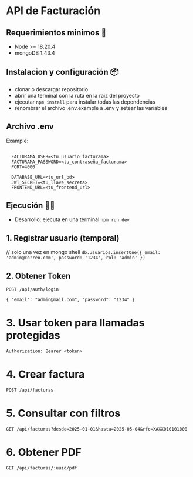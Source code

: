 
# API de Facturación


## Requerimientos minimos 📄
- Node >= 18.20.4
- mongoDB 1.43.4


## Instalacion y configuración 📦
- clonar o descargar repositorio
- abrir una terminal con la ruta en la raiz del proyecto
- ejecutar `npm install` para instalar todas las dependencias
- renombrar el archivo .env.example a .env y setear las variables

## Archivo .env

Example:

```env

  FACTURAMA_USER=<tu_usuario_facturama>
  FACTURAMA_PASSWORD=<tu_contraseña_facturama>
  PORT=4000

  DATABASE_URL=<tu_url_bd>
  JWT_SECRET=<tu_llave_secreta>
  FRONTEND_URL=<tu_frontend_url>
```

## Ejecución 🚀🚀 
- Desarrollo: ejecuta en una terminal `npm run dev`



## 1. Registrar usuario (temporal)
// solo una vez en mongo shell
`db.usuarios.insertOne({ email: 'admin@correo.com', password: '1234', rol: 'admin' })`


## 2. Obtener Token
`POST /api/auth/login`

`{
  "email": "admin@mail.com",
  "password": "1234"
}`

# 3. Usar token para llamadas protegidas
`Authorization: Bearer <token>`

# 4. Crear factura
`POST /api/facturas`

# 5. Consultar con filtros
`GET /api/facturas?desde=2025-01-01&hasta=2025-05-04&rfc=XAXX010101000`


# 6. Obtener PDF
`GET /api/facturas/:uuid/pdf`


